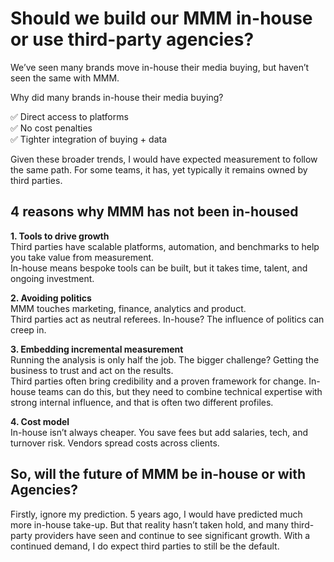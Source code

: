 # **Should we build our MMM in-house or use third-party agencies?**

We’ve seen many brands move in-house their media buying, but haven’t seen the same with MMM. 

Why did many brands in-house their media buying? 

✅ Direct access to platforms  
✅ No cost penalties  
✅ Tighter integration of buying \+ data

Given these broader trends, I would have expected measurement to follow the same path. For some teams, it has, yet typically it remains owned by third parties. 

## 4 reasons why MMM has not been in-housed

**1\. Tools to drive growth**  
Third parties have scalable platforms, automation, and benchmarks to help you take value from measurement.  
In-house means bespoke tools can be built, but it takes time, talent, and ongoing investment.

**2\. Avoiding politics**  
MMM touches marketing, finance, analytics and product.  
Third parties act as neutral referees. In-house? The influence of politics can creep in.

**3\. Embedding incremental measurement**  
Running the analysis is only half the job. The bigger challenge? Getting the business to trust and act on the results.  
Third parties often bring credibility and a proven framework for change. In-house teams can do this, but they need to combine technical expertise with strong internal influence, and that is often two different profiles.

**4\. Cost model**  
In-house isn’t always cheaper. You save fees but add salaries, tech, and turnover risk. Vendors spread costs across clients.

## So, will the future of MMM be in-house or with Agencies? 

Firstly, ignore my prediction. 5 years ago, I would have predicted much more in-house take-up. But that reality hasn’t taken hold, and many third-party providers have seen and continue to see significant growth. With a continued demand, I do expect third parties to still be the default.

